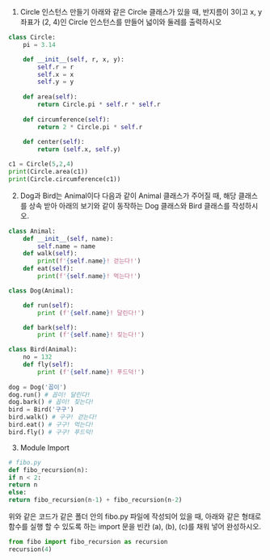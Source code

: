 1. Circle 인스턴스 만들기 아래와 같은 Circle 클래스가 있을 때, 반지름이 3이고 x, y좌표가 (2, 4)인 Circle 인스턴스를 만들어 넓이와 둘레를 출력하시오

```python
class Circle:
	pi = 3.14

    def __init__(self, r, x, y):
		self.r = r
		self.x = x
		self.y = y
        
	def area(self):
		return Circle.pi * self.r * self.r
    
	def circumference(self):
		return 2 * Circle.pi * self.r
    
	def center(self):
		return (self.x, self.y)

c1 = Circle(5,2,4)
print(Circle.area(c1))
print(Circle.circumference(c1))
```

2. Dog과 Bird는 Animal이다 다음과 같이 Animal 클래스가 주어질 때, 해당 클래스를 상속 받아 아래의 보기와 같이 동작하는 Dog 클래스와 Bird 클래스를 작성하시오.

```python
class Animal:
	def __init__(self, name):
		self.name = name
	def walk(self):
		print(f'{self.name}! 걷는다!')
	def eat(self):
		print(f'{self.name}! 먹는다!')

class Dog(Animal):

    def run(self):
        print (f'{self.name}! 달린다!')

    def bark(self):
        print (f'{self.name}! 짖는다!')

class Bird(Animal):
    no = 132
    def fly(self):
        print (f'{self.name}! 푸드덕!')
              
dog = Dog('꼽이')
dog.run() # 꼽이! 달린다! 
dog.bark() # 꼽이! 짖는다!
bird = Bird('구구')
bird.walk() # 구구! 걷는다! 
bird.eat() # 구구! 먹는다! 
bird.fly() # 구구! 푸드덕!
```

3. Module Import

```python
# fibo.py
def fibo_recursion(n):
if n < 2:
return n
else:
return fibo_recursion(n-1) + fibo_recursion(n-2)

```

위와 같은 코드가 같은 폴더 안의 fibo.py 파일에 작성되어 있을 때, 아래와 같은 형태로 함수를 실행 할 수 있도록 하는 import 문을 빈칸 (a), (b), (c)를 채워 넣어 완성하시오.

```python
from fibo import fibo_recursion as recursion
recursion(4)
```

